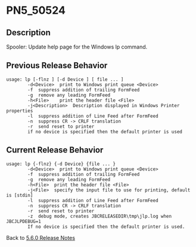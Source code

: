 # PN5_50524

<PageHeader />

## Description

Spooler: Update help page for the Windows lp command.

## Previous Release Behavior

```
usage: lp [-flnz ] [-d Device ] [ file ... ]
        -d<Device>  print to Windows print queue <Device>
        -f  suppress addition of trailing FormFeed
        -g  remove any leading FormFeed
        -h<File>    print the header file <File>
        -j<Description>  Description displayed in Windows Printer properties
        -l  suppress addition of Line Feed after FormFeed
        -n  suppress CR -> CRLF translation
        -r  send reset to printer
        if no device is specified then the default printer is used
```

## Current Release Behavior

```
usage: lp {-flnz} {-d Device} {file ... }
        -d<Device>  print to Windows print queue <Device>
        -f  suppress addition of trailing FormFeed
        -g  remove any leading FormFeed
        -h<File>  print the header file <File>
        -j<File>  specify the input file to use for printing, default is [stdin]
        -l  suppress addition of Line Feed after FormFeed
        -n  suppress CR -> CRLF translation
        -r  send reset to printer
        -z  debug mode, creates JBCRELEASEDIR\tmp\jlp.log when JBCJLPDEBUG=1
        If no device is specified then the default printer is used.
```

Back to [5.6.0 Release Notes](./../README.md)

<PageFooter />
